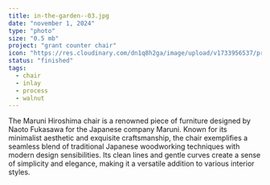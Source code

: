 ```yaml
---
title: in-the-garden--03.jpg
date: "november 1, 2024"
type: "photo"
size: "0.5 mb"
project: "grant counter chair"
icon: "https://res.cloudinary.com/dn1q8h2ga/image/upload/v1733956537/proportional.design-3.0/grant-counter-chair/IMG_1469_j0f9v4.jpg"
status: "finished"
tags:
  - chair
  - inlay
  - process
  - walnut
---
```


The Maruni Hiroshima chair is a renowned piece of furniture designed by Naoto Fukasawa for the Japanese company Maruni. Known for its minimalist aesthetic and exquisite craftsmanship, the chair exemplifies a seamless blend of traditional Japanese woodworking techniques with modern design sensibilities.
Its clean lines and gentle curves create a sense of simplicity and elegance, making it a versatile addition to various interior styles.
